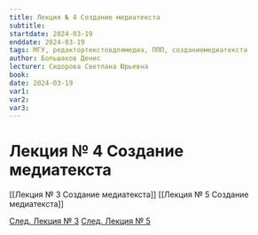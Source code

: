 ```yaml
---
title: Лекция № 4 Создание медиатекста
subtitle: 
startdate: 2024-03-19
enddate: 2024-03-19
tags: МГУ, редактортекстовдлямедиа, ППП, созданиемедиатекста
author: Большаков Денис
lecturer: Сидорова Светлана Юрьевна
book: 
date: 2024-03-19
var1: 
var2: 
var3:
---
```

# Лекция № 4 Создание медиатекста





[[Лекция № 3 Создание медиатекста]] [[Лекция № 5 Создание медиатекста]]

[След. Лекция № 3](https://github.com/denisbolshakoff/MSU/blob/main/Создание%20медиатекста/Лекция%20№%203%20Создание%20медиатекста.md)        [След. Лекция № 5](https://github.com/denisbolshakoff/MSU/blob/main/Создание%20медиатекста/Лекция%20№%205%20Создание%20медиатекста.md)